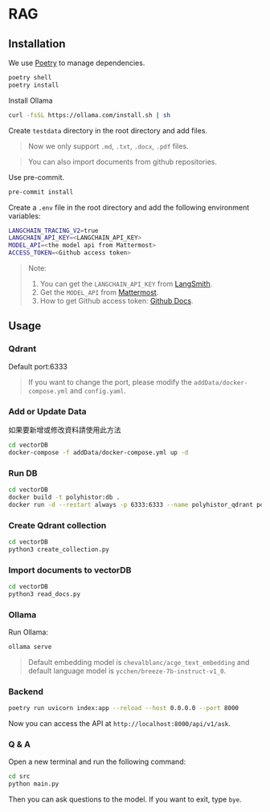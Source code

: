# RAG

## Installation

We use [Poetry](https://python-poetry.org/) to manage dependencies.

```bash
poetry shell
poetry install
```

Install Ollama
```bash
curl -fsSL https://ollama.com/install.sh | sh
```


Create `testdata` directory in the root directory and add files.

> Now we only support `.md`, `.txt`, `.docx`, `.pdf` files.

> You can also import documents from github repositories.

Use pre-commit.
```bash
pre-commit install
```


 Create a `.env` file in the root directory and add the following environment variables:

```bash
LANGCHAIN_TRACING_V2=true
LANGCHAIN_API_KEY=<LANGCHAIN_API_KEY>
MODEL_API=<the model api from Mattermost>
ACCESS_TOKEN=<Github access token>
```
> Note:
> 1. You can get the `LANGCHAIN_API_KEY` from [LangSmith](https://www.langchain.com/langsmith).
> 2. Get the `MODEL_API` from [Mattermost](https://chat.coscup.org/coscup/pl/hjez3dwmtjbk8du1rih9ne66wo).
> 3. How to get Github access token: [Github Docs](https://docs.github.com/en/authentication/keeping-your-account-and-data-secure/managing-your-personal-access-tokens).


## Usage

### Qdrant

Default port:6333
> If you want to change the port, please modify the `addData/docker-compose.yml` and `config.yaml`.

### Add or Update Data
如果要新增或修改資料請使用此方法
```bash
cd vectorDB
docker-compose -f addData/docker-compose.yml up -d  
```
### Run DB
```bash
cd vectorDB
docker build -t polyhistor:db .
docker run -d --restart always -p 6333:6333 --name polyhistor_qdrant polyhistor:db
```

### Create Qdrant collection
```bash
cd vectorDB
python3 create_collection.py
```

### Import documents to vectorDB
```bash
cd vectorDB
python3 read_docs.py
```

### Ollama

Run Ollama:
```bash
ollama serve
```
> Default embedding model is `chevalblanc/acge_text_embedding` and default language model is `ycchen/breeze-7b-instruct-v1_0`.

### Backend
```bash
poetry run uvicorn index:app --reload --host 0.0.0.0 --port 8000
```

Now you can access the API at `http://localhost:8000/api/v1/ask`.

### Q & A

Open a new terminal and run the following command:
```bash
cd src
python main.py
```

Then you can ask questions to the model.
If you want to exit, type `bye`.
